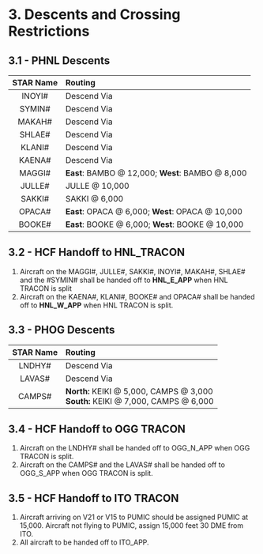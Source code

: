 # 3. Descents and Crossing Restrictions

## 3.1 - PHNL Descents

| STAR Name | Routing |
|:---:|:---|
| INOYI# | Descend Via |
| SYMIN# | Descend Via |
| MAKAH# | Descend Via |
| SHLAE# | Descend Via |
| KLANI# | Descend Via |
| KAENA# | Descend Via |
| MAGGI# | **East**: BAMBO @ 12,000; **West**: BAMBO @ 8,000 |
| JULLE# | JULLE @ 10,000 |
| SAKKI# | SAKKI @ 6,000 |
| OPACA# | **East**: OPACA @ 6,000; **West**: OPACA @ 10,000 |
| BOOKE# | **East**: BOOKE @ 6,000; **West**: BOOKE @ 10,000 |

## 3.2 - HCF Handoff to HNL_TRACON

1. Aircraft on the MAGGI#, JULLE#, SAKKI#, INOYI#, MAKAH#, SHLAE# and the #SYMIN# shall be handed off to **HNL_E_APP** when HNL TRACON is split
2. Aircraft on the KAENA#, KLANI#, BOOKE# and OPACA# shall be handed off to **HNL_W_APP** when HNL TRACON is split.

## 3.3 - PHOG Descents

| STAR Name | Routing |
|:---:|:---|
| LNDHY# | Descend Via |
| LAVAS# | Descend Via |
| CAMPS# | **North:** KEIKI @ 5,000, CAMPS @ 3,000 <br> **South:** KEIKI @ 7,000, CAMPS @ 6,000 |

## 3.4 - HCF Handoff to OGG TRACON

1. Aircraft on the LNDHY# shall be handed off to OGG_N_APP when OGG TRACON is split.
2. Aircraft on the CAMPS# and the LAVAS# shall be handed off to OGG_S_APP when OGG TRACON is split.

## 3.5 - HCF Handoff to ITO TRACON

1. Aircraft arriving on V21 or V15 to PUMIC should be assigned PUMIC at 15,000. Aircraft not flying to PUMIC, assign 15,000 feet 30 DME from ITO.
2. All aircraft to be handed off to ITO_APP.
